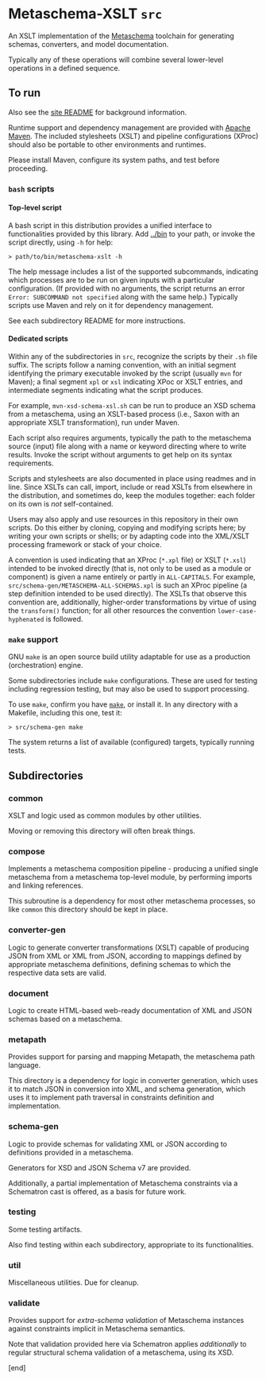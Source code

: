 # Metaschema-XSLT `src`

An XSLT implementation of the [Metaschema](https://pages.nist.gov/metaschema) toolchain for generating schemas, converters, and model documentation.

Typically any of these operations will combine several lower-level operations in a defined sequence.

## To run

Also see the [site README](../README.md) for background information.

Runtime support and dependency management are provided with [Apache Maven](https://maven.apache.org/). The included stylesheets (XSLT) and pipeline configurations (XProc) should also be portable to other environments and runtimes.

Please install Maven, configure its system paths, and test before proceeding.

### `bash` scripts

#### Top-level script

A bash script in this distribution provides a unified interface to functionalities provided by this library. Add [../bin](../bin) to your path, or invoke the script directly, using `-h` for help:

```
> path/to/bin/metaschema-xslt -h
```

The help message includes a list of the supported subcommands, indicating which processes are to be run on given inputs with a particular configuration. (If provided with no arguments, the script returns an error `Error: SUBCOMMAND not specified` along with the same help.) Typically scripts use Maven and rely on it for dependency management.

See each subdirectory README for more instructions.

#### Dedicated scripts

Within any of the subdirectories in `src`, recognize the scripts by their `.sh` file suffix. The scripts follow a naming convention, with an initial segment identifying the primary executable invoked by the script (usually `mvn` for Maven); a final segment `xpl` or `xsl` indicating XPoc or XSLT entries, and intermediate segments indicating what the script produces.

For example, `mvn-xsd-schema-xsl.sh` can be run to produce an XSD schema from a metaschema, using an XSLT-based process (i.e., Saxon with an appropriate XSLT transformation), run under Maven.

Each script also requires arguments, typically the path to the metaschema source (input) file along with a name or keyword directing where to write results. Invoke the script without arguments to get help on its syntax requirements.

Scripts and stylesheets are also documented in place using readmes and in line. Since XSLTs can call, import, include or read XSLTs from elsewhere in the distribution, and sometimes do, keep the modules together: each folder on its own is *not* self-contained.

Users may also apply and use resources in this repository in their own scripts. Do this either by cloning, copying and modifying scripts here; by writing your own scripts or shells; or by adapting code into the XML/XSLT processing framework or stack of your choice.

A convention is used indicating that an XProc (`*.xpl` file) or XSLT (`*.xsl`) intended to be invoked directly (that is, not only to be used as a module or component) is given a name entirely or partly in `ALL-CAPITALS`. For example, `src/schema-gen/METASCHEMA-ALL-SCHEMAS.xpl` is such an XProc pipeline (a step definition intended to be used directly). The XSLTs that observe this convention are, additionally, higher-order transformations by virtue of using the `transform()` function; for all other resources the convention `lower-case-hyphenated` is followed.

### `make` support

GNU `make` is an open source build utility adaptable for use as a production (orchestration) engine.

Some subdirectories include `make` configurations. These are used for testing including regression testing, but may also be used to support processing.

To use `make`, confirm you have [`make`](https://www.gnu.org/software/make/), or install it. In any directory with a Makefile, including this one, test it:

```
> src/schema-gen make
```

The system returns a list of available (configured) targets, typically running tests.

## Subdirectories

### common

XSLT and logic used as common modules by other utilities.

Moving or removing this directory will often break things.

### compose

Implements a metaschema composition pipeline - producing a unified single metaschema from a metaschema top-level module, by performing imports and linking references.

This subroutine is a dependency for most other metaschema processes, so like `common` this directory should be kept in place.

### converter-gen

Logic to generate converter transformations (XSLT) capable of producing JSON from XML or XML from JSON, according to mappings defined by appropriate metaschema definitions, defining schemas to which the respective data sets are valid.

### document

Logic to create HTML-based web-ready documentation of XML and JSON schemas based on a metaschema.

### metapath

Provides support for parsing and mapping Metapath, the metaschema path language.

This directory is a dependency for logic in converter generation, which uses it to match JSON in conversion into XML, and schema generation, which uses it to implement path traversal in constraints definition and implementation. 

### schema-gen

Logic to provide schemas for validating XML or JSON according to definitions provided in a metaschema.

Generators for XSD and JSON Schema v7 are provided.

Additionally, a partial implementation of Metaschema constraints via a Schematron cast is offered, as a basis for future work.

### testing

Some testing artifacts.

Also find testing within each subdirectory, appropriate to its functionalities.

### util

Miscellaneous utilities. Due for cleanup.

### validate

Provides support for *extra-schema validation* of Metaschema instances against constraints implicit in Metaschema semantics.

Note that validation provided here via Schematron applies *additionally* to regular structural schema validation of a metaschema, using its XSD.

[end]
